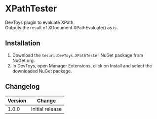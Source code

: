 # XPathTester

DevToys plugin to evaluate XPath.  
Outputs the result of XDocument.XPathEvaluate() as is.

## Installation
1. Download the `tesuri.DevToys.XPathTester` NuGet package from NuGet.org.
2. In DevToys, open Manager Extensions, click on Install and select the downloaded NuGet package.

## Changelog 


|Version|Change|
|---|---|
|1.0.0|Initial release|
